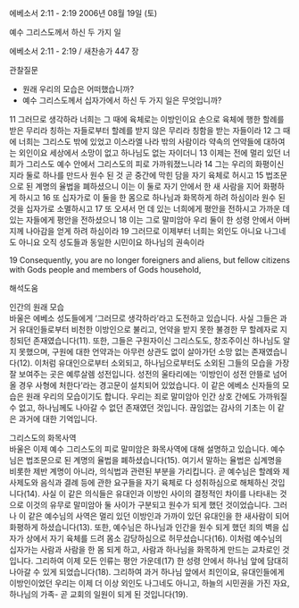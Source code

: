 에베소서 2:11 - 2:19 
2006년 08월 19일 (토)

예수 그리스도께서 하신 두 가지 일



에베소서 2:11 - 2:19 / 새찬송가 447 장


관찰질문
- 원래 우리의 모습은 어떠했습니까?
- 예수 그리스도께서 십자가에서 하신 두 가지 일은 무엇입니까? 

11 그러므로 생각하라 너희는 그 때에 육체로는 이방인이요 손으로 육체에 행한 할례를 받은 무리라 칭하는 자들로부터 할례를 받지 않은 무리라 칭함을 받는 자들이라 12 그 때에 너희는 그리스도 밖에 있었고 이스라엘 나라 밖의 사람이라 약속의 언약들에 대하여는 외인이요 세상에서 소망이 없고 하나님도 없는 자이더니 13 이제는 전에 멀리 있던 너희가 그리스도 예수 안에서 그리스도의 피로 가까워졌느니라 14 그는 우리의 화평이신지라 둘로 하나를 만드사 원수 된 것 곧 중간에 막힌 담을 자기 육체로 허시고 15 법조문으로 된 계명의 율법을 폐하셨으니 이는 이 둘로 자기 안에서 한 새 사람을 지어 화평하게 하시고 16 또 십자가로 이 둘을 한 몸으로 하나님과 화목하게 하려 하심이라 원수 된 것을 십자가로 소멸하시고 17 또 오셔서 먼 데 있는 너희에게 평안을 전하시고 가까운 데 있는 자들에게 평안을 전하셨으니 18 이는 그로 말미암아 우리 둘이 한 성령 안에서 아버지께 나아감을 얻게 하려 하심이라 19 그러므로 이제부터 너희는 외인도 아니요 나그네도 아니요 오직 성도들과 동일한 시민이요 하나님의 권속이라

19  Consequently, you are no longer foreigners and aliens, but fellow citizens with Gods people and members of Gods household,

해석도움





인간의 원래 모습  
바울은 에베소 성도들에게 ‘그러므로 생각하라’라고 도전하고 있습니다. 사실 그들은 과거 유대인들로부터 비천한 이방인으로 불리고, 언약을 받지 못한 불경한 무 할례자로 지칭되던 존재였습니다(11). 또한, 그들은 구원자이신 그리스도도, 창조주이신 하나님도 알지 못했으며, 구원에 대한 언약과는 아무런 상관도 없이 살아가던 소망 없는 존재였습니다(12). 이처럼 유대인으로부터 소외되고, 하나님으로부터도 소외된 그들의 모습을 가장 잘 보여주는 곳은 예루살렘 성전입니다. 성전의 울타리에는 ‘이방인이 성전 안뜰로 넘어올 경우 사형에 처한다’라는 경고문이 설치되어 있었습니다. 이 같은 에베소 신자들의 모습은 원래 우리의 모습이기도 합니다. 우리는 죄로 말미암아 인간 상호 간에도 가까워질 수 없고, 하나님께도 나아갈 수 없던 존재였던 것입니다.  끊임없는 감사의 기초는 이 같은 과거에 대한 기억입니다.  

그리스도의 화목사역  
바울은 이제 예수 그리스도의 피로 말미암은 화목사역에 대해 설명하고 있습니다. 예수님은 법조문으로 된 계명의 율법을 폐하셨습니다(15). 여기서 말하는 율법은 십계명을 비롯한 제반 계명이 아니라, 의식법과 관련된 부분을 가리킵니다. 곧 예수님은 할례와 제사제도와 음식과 결례 등에 관한 요구들을 자기 육체로 다 성취하심으로 해체하신 것입니다(14). 사실 이 같은 의식들은 유대인과 이방인 사이의 결정적인 차이를 나타내는 것으로 이것의 유무로 말미암아 둘 사이가 구분되고 원수가 되게 했던 것이었습니다. 그러나 이 같은 예수님의 사역은 멀리 있던 이방인과 가까이 있던 유대인을 한 새사람이 되어 화평하게 하셨습니다(13). 또한, 예수님은 하나님과 인간을 원수 되게 했던 죄의 벽을 십자가 상에서 자기 육체를 드려 몸소 감당하심으로 허무셨습니다(16). 이처럼 예수님의 십자가는 사람과 사람을 한 몸 되게 하고, 사람과 하나님을 화목하게 만드는 교차로인 것입니다. 그리하여 이제 모든 인류는 평안 가운데(17) 한 성령 안에서 하나님 앞에 담대히 나아갈 수 있게 되었습니다(18). 그리하여 과거 하나님 앞에서 죄인이요, 유대인들에게 이방인이었던 우리는 이제 더 이상 외인도 나그네도 아니고, 하늘의 시민권을 가진 자요, 하나님의 가족- 곧 교회의 일원이 되게 된 것입니다(19).